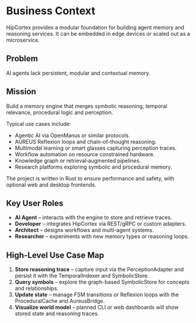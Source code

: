 # Business Context

HipCortex provides a modular foundation for building agent memory and reasoning services. It can be embedded in edge devices or scaled out as a microservice.

## Problem
AI agents lack persistent, modular and contextual memory.

## Mission
Build a memory engine that merges symbolic reasoning, temporal relevance, procedural logic and perception.

Typical use cases include:

- Agentic AI via OpenManus or similar protocols.
- AUREUS Reflexion loops and chain-of-thought reasoning.
- Multimodal learning or smart glasses capturing perception traces.
- Workflow automation on resource constrained hardware.
- Knowledge graph or retrieval‑augmented pipelines.
- Research platforms exploring symbolic and procedural memory.

The project is written in Rust to ensure performance and safety, with optional web and desktop frontends.

## Key User Roles
- **AI Agent** – interacts with the engine to store and retrieve traces.
- **Developer** – integrates HipCortex via REST/gRPC or custom adapters.
- **Architect** – designs workflows and multi-agent systems.
- **Researcher** – experiments with new memory types or reasoning loops.

## High-Level Use Case Map
1. **Store reasoning trace** – capture input via the PerceptionAdapter and persist it with the TemporalIndexer and SymbolicStore.
2. **Query symbols** – explore the graph-based SymbolicStore for concepts and relationships.
3. **Update state** – manage FSM transitions or Reflexion loops with the ProceduralCache and AureusBridge.
4. **Visualize world model** – planned CLI or web dashboards will show stored state and reasoning traces.
